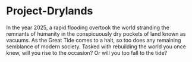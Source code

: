 # Project-Drylands
In the year 2025, a rapid flooding overtook the world stranding the remnants of humanity in the conspicuously dry pockets of land known as vacuums. As the Great Tide comes to a halt, so too does any remaining semblance of modern society. Tasked with rebuilding the world you once knew, will you rise to the occasion? Or will you too fall to the tide? 
